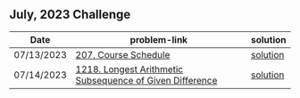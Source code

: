 ## July, 2023 Challenge

| Date       | problem-link | solution |
|------------|--------------|----------|
| 07/13/2023 |[207. Course Schedule](https://leetcode.com/problems/course-schedule/description/)|[solution](https://github.com/Waqar-107/LeetCode/blob/master/daily_challenge_during_phd/2023/July/13.%20(207)%20Course%20Schedule.cpp)|
| 07/14/2023|[1218. Longest Arithmetic Subsequence of Given Difference](https://leetcode.com/problems/longest-arithmetic-subsequence-of-given-difference/description/)|[solution](https://github.com/Waqar-107/LeetCode/blob/master/daily_challenge_during_phd/2023/July/Longest%20Arithmetic%20Subsequence%20of%20Given%20Difference.cpp)|
